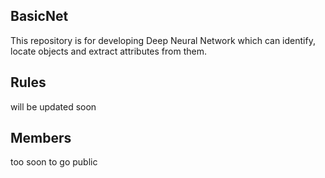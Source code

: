 ## BasicNet
This repository is for developing Deep Neural Network which can identify, locate objects and extract attributes from them.

## Rules
will be updated soon

## Members
too soon to go public
